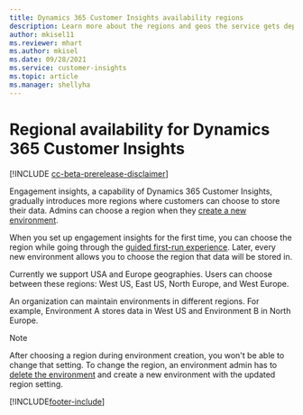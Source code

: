```yaml
---
title: Dynamics 365 Customer Insights availability regions
description: Learn more about the regions and geos the service gets deployed to.
author: mkisel11
ms.reviewer: mhart
ms.author: mkisel
ms.date: 09/28/2021
ms.service: customer-insights
ms.topic: article
ms.manager: shellyha
---
```


# Regional availability for Dynamics 365 Customer Insights

[!INCLUDE [cc-beta-prerelease-disclaimer](includes/cc-beta-prerelease-disclaimer.md)]

Engagement insights, a capability of Dynamics 365 Customer Insights, gradually introduces more regions where customers can choose to store their data. Admins can choose a region when they [create a new environment](manage-environments-workspaces.md#create-an-environment). 

When you set up engagement insights for the first time, you can choose the region while going through the [guided first-run experience](quickstart.md). Later, every new environment allows you to choose the region that data will be stored in.

Currently we support USA and Europe geographies. Users can choose between these regions: West US, East US, North Europe, and West Europe.

An organization can maintain environments in different regions. For example, Environment A stores data in West US and Environment B in North Europe.

> [!NOTE]
> After choosing a region during environment creation, you won't be able to change that setting. To change the region, an environment admin has to [delete the environment](manage-environments-workspaces.md#delete-an-environment) and create a new environment with the updated region setting.


[!INCLUDE[footer-include](../includes/footer-banner.md)]

